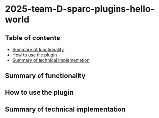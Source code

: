 # 2025-team-D-sparc-plugins-hello-world

## Table of contents
* [Summary of functionality](#summary-of-functionality)
* [How to use the plugin](#how-to-use-the-plugin)
* [Summary of technical implementation](#summary-of-technical-implementation)


## Summary of functionality

## How to use the plugin

## Summary of technical implementation

